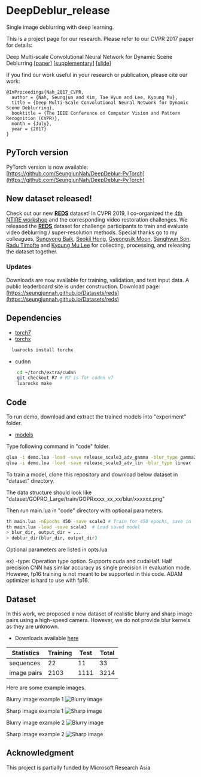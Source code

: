# DeepDeblur_release

Single image deblurring with deep learning.

This is a project page for our research.
Please refer to our CVPR 2017 paper for details:

Deep Multi-scale Convolutional Neural Network for Dynamic Scene Deblurring
[[paper](http://openaccess.thecvf.com/content_cvpr_2017/papers/Nah_Deep_Multi-Scale_Convolutional_CVPR_2017_paper.pdf)]
[[supplementary](http://openaccess.thecvf.com/content_cvpr_2017/supplemental/Nah_Deep_Multi-Scale_Convolutional_2017_CVPR_supplemental.zip)]
[[slide](https://drive.google.com/file/d/1sj7l2tGgJR-8wTyauvnSDGpiokjOzX_C/view?usp=sharing)]
<!-- [[slide](https://cv.snu.ac.kr/~snah/Deblur/CVPR2017_DeepDeblur_release.pptx)] -->

If you find our work useful in your research or publication, please cite our work:
```
@InProceedings{Nah_2017_CVPR,
  author = {Nah, Seungjun and Kim, Tae Hyun and Lee, Kyoung Mu},
  title = {Deep Multi-Scale Convolutional Neural Network for Dynamic Scene Deblurring},
  booktitle = {The IEEE Conference on Computer Vision and Pattern Recognition (CVPR)},
  month = {July},
  year = {2017}
}
```

## PyTorch version

PyTorch version is now available: [https://github.com/SeungjunNah/DeepDeblur-PyTorch](https://github.com/SeungjunNah/DeepDeblur-PyTorch)


## New dataset released!

Check out our new **[REDS](https://seungjunnah.github.io/Datasets/reds)** dataset!
In CVPR 2019, I co-organized the [4th NTIRE workshop](http://www.vision.ee.ethz.ch/ntire19/) and the corresponding video restoration challenges.
We released the **[REDS](https://seungjunnah.github.io/Datasets/reds)** dataset for challenge participants to train and evaluate video deblurring / super-resolution methods.
Special thanks go to my colleagues, [Sungyong Baik](https://scholar.google.com/citations?user=lQ4gotkAAAAJ&hl=en), [Seokil Hong](https://scholar.google.com/citations?user=nYDLTksAAAAJ&hl=en), [Gyeongsik Moon](https://scholar.google.com/citations?user=2f2D258AAAAJ&hl=en), [Sanghyun Son](https://scholar.google.com/citations?user=nWaSdu0AAAAJ&hl=en), [Radu Timofte](https://scholar.google.com/citations?user=u3MwH5kAAAAJ&hl=en) and [Kyoung Mu Lee](https://scholar.google.com/citations?user=Hofj9kAAAAAJ&hl=en) for collecting, processing, and releasing the dataset together.

### Updates
Downloads are now available for training, validation, and test input data. A public leaderboard site is under construction.
Download page: [https://seungjunnah.github.io/Datasets/reds](https://seungjunnah.github.io/Datasets/reds)

<!--[<img src="images/NTIRE2019.jpg">](http://www.vision.ee.ethz.ch/ntire19/) -->

## Dependencies
* [torch7](http://torch.ch/docs/getting-started.html#_)
* [torchx](https://github.com/nicholas-leonard/torchx)
```bash
  luarocks install torchx
```
* cudnn
```bash
    cd ~/torch/extra/cudnn
    git checkout R7 # R7 is for cudnn v7
    luarocks make
```

## Code

To run demo, download and extract the trained models into "experiment" folder.

<!-- * [models](http://cv.snu.ac.kr/~snah/Deblur/DeepDeblur_models/experiment.zip) -->
* [models](https://drive.google.com/file/d/1Z8dV6KuubfOKj4ganEjxymhyMoXoydfo/view?usp=sharing)

Type following command in "code" folder.
```bash
qlua -i demo.lua -load -save release_scale3_adv_gamma -blur_type gamma2.2 -type cudaHalf
qlua -i demo.lua -load -save release_scale3_adv_lin -blur_type linear -type cudaHalf
```

To train a model, clone this repository and download below dataset in "dataset" directory.

The data structure should look like
"dataset/GOPRO_Large/train/GOPRxxxx_xx_xx/blur/xxxxxx.png"

Then run main.lua in "code" directory with optional parameters.
```bash
th main.lua -nEpochs 450 -save scale3 # Train for 450 epochs, save in 'experiment/scale3'
th main.lua -load -save scale3  # Load saved model
> blur_dir, output_dir = ...
> deblur_dir(blur_dir, output_dir)
```
Optional parameters are listed in opts.lua

ex) -type: Operation type option. Supports cuda and cudaHalf. Half precision CNN has similar accuracy as single precision in evaluation mode. However, fp16 training is not meant to be supported in this code. ADAM optimizer is hard to use with fp16.

## Dataset

In this work, we proposed a new dataset of realistic blurry and sharp image pairs using a high-speed camera.
However, we do not provide blur kernels as they are unknown.

* Downloads available [here](https://seungjunnah.github.io/Datasets/gopro)

Statistics | Training | Test | Total
-- | -- | -- | --
sequences | 22 | 11 | 33
image pairs | 2103 | 1111 | 3214

Here are some example images.

Blurry image example 1
![Blurry image](images/Istanbul_blur1.png)

Sharp image example 1
![Sharp image](images/Istanbul_sharp1.png)

Blurry image example 2
![Blurry image](images/Flower_blur1.png)

Sharp image example 2
![Sharp image](images/Flower_sharp1.png)


## Acknowledgment

This project is partially funded by Microsoft Research Asia
